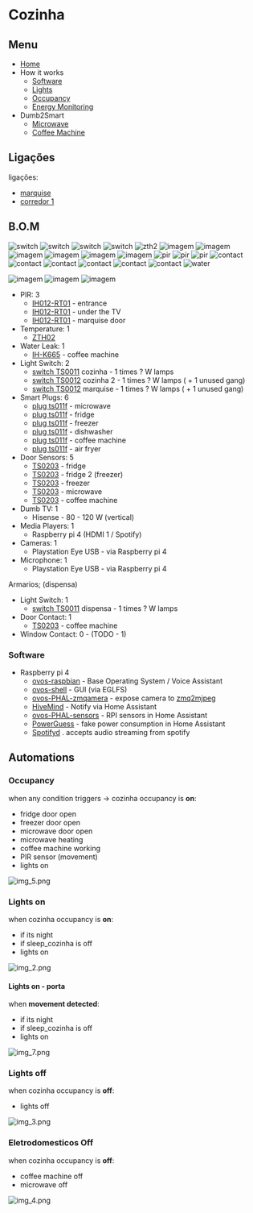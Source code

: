 # Cozinha

## Menu

- [Home](./readme.md)
- How it works
  - [Software](./how/software.md)
  - [Lights](./how/lights.md)
  - [Occupancy](./how/occupancy.md)
  - [Energy Monitoring](./how/energy.md)
- Dumb2Smart
  - [Microwave](./dumb2smart/microwave.md)
  - [Coffee Machine](./dumb2smart/coffee_machine.md)

## Ligações

ligações:
- [marquise](./marquise.md)
- [corredor 1](./corredores.md)


## B.O.M

![switch](https://www.zigbee2mqtt.io/images/devices/TS0011_switch_module.jpg) 
![switch](https://www.zigbee2mqtt.io/images/devices/TS0012_switch_module.jpg) 
![switch](https://www.zigbee2mqtt.io/images/devices/TS0011_switch_module.jpg) 
![switch](https://www.zigbee2mqtt.io/images/devices/TS0012_switch_module.jpg) 
![zth2](https://www.zigbee2mqtt.io/images/devices/ZTH02.jpg)
![imagem](https://www.zigbee2mqtt.io/images/devices/TS011F_plug_1.jpg)
![imagem](https://www.zigbee2mqtt.io/images/devices/TS011F_plug_1.jpg)
![imagem](https://www.zigbee2mqtt.io/images/devices/TS011F_plug_1.jpg)
![imagem](https://www.zigbee2mqtt.io/images/devices/TS011F_plug_1.jpg)
![imagem](https://www.zigbee2mqtt.io/images/devices/TS011F_plug_1.jpg)
![imagem](https://www.zigbee2mqtt.io/images/devices/TS011F_plug_1.jpg)
![pir](https://www.zigbee2mqtt.io/images/devices/IH012-RT01.jpg)
![pir](https://www.zigbee2mqtt.io/images/devices/IH012-RT01.jpg)
![pir](https://www.zigbee2mqtt.io/images/devices/IH012-RT01.jpg)
![contact](https://www.zigbee2mqtt.io/images/devices/TS0203.jpg)
![contact](https://www.zigbee2mqtt.io/images/devices/TS0203.jpg)
![contact](https://www.zigbee2mqtt.io/images/devices/TS0203.jpg)
![contact](https://www.zigbee2mqtt.io/images/devices/TS0203.jpg)
![contact](https://www.zigbee2mqtt.io/images/devices/TS0203.jpg)
![contact](https://www.zigbee2mqtt.io/images/devices/TS0203.jpg)
![water](https://www.zigbee2mqtt.io/images/devices/IH-K665.jpg)


![imagem](https://github.com/JarbasAl/smarthouse/assets/33701864/d24afd4f-9da1-49ef-b683-4665ede887f1)
![imagem](https://github.com/JarbasAl/smarthouse/assets/33701864/8f8f7a9c-e560-4652-9d3b-784fe844c4df)
![imagem](https://github.com/JarbasAl/smarthouse/assets/33701864/2a1bb2e1-8fd0-4f2e-8270-487e58bcc92b)

- PIR: 3
  - [IH012-RT01](https://www.zigbee2mqtt.io/devices/IH012-RT01.html#tuya-ih012-rt01) - entrance
  - [IH012-RT01](https://www.zigbee2mqtt.io/devices/IH012-RT01.html#tuya-ih012-rt01) - under the TV
  - [IH012-RT01](https://www.zigbee2mqtt.io/devices/IH012-RT01.html#tuya-ih012-rt01) - marquise door
- Temperature: 1
  - [ZTH02](https://www.zigbee2mqtt.io/devices/ZTH02.html#tuya-zth02)
- Water Leak: 1
  - [IH-K665](https://www.zigbee2mqtt.io/devices/IH-K665.html#aubess-ih-k665) - coffee machine
- Light Switch: 2
  - [switch TS0011](https://www.zigbee2mqtt.io/devices/TS0011_switch_module.html#tuya-ts0011_switch_module) cozinha - 1 times ? W lamps
  - [switch TS0012](https://www.zigbee2mqtt.io/devices/TS0012_switch_module.html#tuya-ts0012_switch_module) cozinha 2 - 1 times ? W lamps   ( + 1 unused gang)
  - [switch TS0012](https://www.zigbee2mqtt.io/devices/TS0012_switch_module.html#tuya-ts0012_switch_module) marquise - 1 times ? W lamps   ( + 1 unused gang)
- Smart Plugs: 6 
  - [plug ts011f](https://www.zigbee2mqtt.io/devices/TS011F_plug_1.html#tuya-ts011f_plug_1) - microwave
  - [plug ts011f](https://www.zigbee2mqtt.io/devices/TS011F_plug_1.html#tuya-ts011f_plug_1) - fridge
  - [plug ts011f](https://www.zigbee2mqtt.io/devices/TS011F_plug_1.html#tuya-ts011f_plug_1) - freezer
  - [plug ts011f](https://www.zigbee2mqtt.io/devices/TS011F_plug_1.html#tuya-ts011f_plug_1) - dishwasher
  - [plug ts011f](https://www.zigbee2mqtt.io/devices/TS011F_plug_1.html#tuya-ts011f_plug_1) - coffee machine
  - [plug ts011f](https://www.zigbee2mqtt.io/devices/TS011F_plug_1.html#tuya-ts011f_plug_1) - air fryer
- Door Sensors: 5
    - [TS0203](https://www.zigbee2mqtt.io/devices/TS0203.html#tuya-ts0203) - fridge
    - [TS0203](https://www.zigbee2mqtt.io/devices/TS0203.html#tuya-ts0203) - fridge 2 (freezer)
    - [TS0203](https://www.zigbee2mqtt.io/devices/TS0203.html#tuya-ts0203) - freezer
    - [TS0203](https://www.zigbee2mqtt.io/devices/TS0203.html#tuya-ts0203) - microwave
    - [TS0203](https://www.zigbee2mqtt.io/devices/TS0203.html#tuya-ts0203) - coffee machine
- Dumb TV: 1
  - Hisense - 80 - 120 W  (vertical)
- Media Players: 1
  - Raspberry pi 4  (HDMI 1 / Spotify)
- Cameras: 1
  - Playstation Eye USB - via Raspberry pi 4
- Microphone: 1
  - Playstation Eye USB - via Raspberry pi 4
     
Armarios; (dispensa)
  - Light Switch: 1  
    - [switch TS0011](https://www.zigbee2mqtt.io/devices/TS0011_switch_module.html#tuya-ts0011_switch_module) dispensa - 1 times ? W lamps
  - Door Contact: 1
    - [TS0203](https://www.zigbee2mqtt.io/devices/TS0203.html#tuya-ts0203) - coffee machine
  - Window Contact: 0 - (TODO - 1)

### Software

- Raspberry pi 4
  - [ovos-raspbian](https://github.com/OpenVoiceOS/raspbian-ovos) - Base Operating System / Voice Assistant
  - [ovos-shell](https://github.com/OpenVoiceOS/ovos-shell) - GUI  (via EGLFS)
  - [ovos-PHAL-zmqamera](https://github.com/OpenVoiceOS/ovos-PHAL-zmqamera) - expose camera to [zmq2mjpeg](https://github.com/OpenJarbas/zmq2mjpeg) 
  - [HiveMind](https://jarbashivemind.github.io/HiveMind-community-docs/) - Notify via Home Assistant
  - [ovos-PHAL-sensors](https://github.com/OpenVoiceOS/ovos-PHAL-sensors) - RPI sensors in Home Assistant
  - [PowerGuess](https://github.com/OpenJarbas/powerguess) - fake power consumption in Home Assistant
  - [Spotifyd](https://github.com/Spotifyd/spotifyd) . accepts audio streaming from spotify
    
## Automations

### Occupancy

when any condition triggers -> cozinha occupancy is **on**:
- fridge door open
- freezer door open
- microwave door open
- microwave heating
- coffee machine working
- PIR sensor (movement)
- lights on


![img_5.png](img_5.png)


### Lights on

when cozinha occupancy is **on**:
- if its night
- if sleep_cozinha is off
- lights on

![img_2.png](img_2.png)

#### Lights on - porta

when **movement detected**:
- if its night
- if sleep_cozinha is off
- lights on

![img_7.png](img_7.png)

### Lights off

when cozinha occupancy is **off**:
- lights off

![img_3.png](img_3.png)


### Eletrodomesticos Off

when cozinha occupancy is **off**:
- coffee machine off
- microwave off

![img_4.png](img_4.png)
